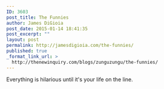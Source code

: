 ```yaml
---
ID: 3603
post_title: The Funnies
author: James DiGioia
post_date: 2015-01-14 18:41:35
post_excerpt: ""
layout: post
permalink: http://jamesdigioia.com/the-funnies/
published: true
_format_link_url: >
  http://thenewinquiry.com/blogs/zunguzungu/the-funnies/
---
```

Everything is hilarious until it's your life on the line.